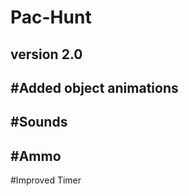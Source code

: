# Pac-Hunt
version 2.0
-----------------
#Added object animations
-----------------
#Sounds
-----------------
#Ammo
-----------------
#Improved Timer
